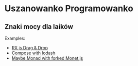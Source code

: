 # Uszanowanko Programowanko
## Znaki mocy dla laików

Examples:

* [RX.js Drag &amp; Drop](examples/rx_dragdrop.html)
* [Compose with lodash](examples/compose.html)
* [Maybe Monad with forked Monet.js](examples/maybe_monad.html)